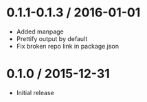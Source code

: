 0.1.1-0.1.3 / 2016-01-01
===================
  * Added manpage
  * Prettify output by default
  * Fix broken repo link in package.json

0.1.0 / 2015-12-31
===================
  * Initial release

